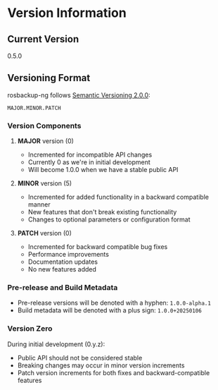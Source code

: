 # Version Information

## Current Version
0.5.0

## Versioning Format
rosbackup-ng follows [Semantic Versioning 2.0.0](https://semver.org/):

```
MAJOR.MINOR.PATCH
```

### Version Components

1. **MAJOR** version (0)
   - Incremented for incompatible API changes
   - Currently 0 as we're in initial development
   - Will become 1.0.0 when we have a stable public API

2. **MINOR** version (5)
   - Incremented for added functionality in a backward compatible manner
   - New features that don't break existing functionality
   - Changes to optional parameters or configuration format

3. **PATCH** version (0)
   - Incremented for backward compatible bug fixes
   - Performance improvements
   - Documentation updates
   - No new features added

### Pre-release and Build Metadata
- Pre-release versions will be denoted with a hyphen: `1.0.0-alpha.1`
- Build metadata will be denoted with a plus sign: `1.0.0+20250106`

### Version Zero
During initial development (0.y.z):
- Public API should not be considered stable
- Breaking changes may occur in minor version increments
- Patch version increments for both fixes and backward-compatible features
